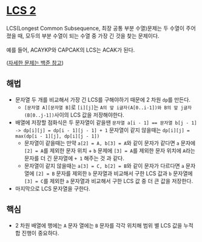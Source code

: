 # [LCS 2](https://github.com/malvr00/Java-algorithm/blob/master/backjoon/dp/step11/src/Main.java)
LCS(Longest Common Subsequence, 최장 공통 부분 수열)문제는 두 수열이 주어졌을 때, 모두의 부분 수열이 되는 수열 중 가장 긴 것을 찾는 문제이다.<br/>
<br/>
예를 들어, ACAYKP와 CAPCAK의 LCS는 ACAK가 된다.

([자세한 문제는 백준 참고](https://www.acmicpc.net/problem/9252)) <br/>

## 해법
* 문자열 두 개를 비교해서 가장 긴 LCS를 구해야하기 때문에 2 차원 `dp`를 만든다.
  * `[문자열 A][문자열 B]`로 `[i][j]`는 `A의 앞 i글자(A[0..i-1])와 B의 앞 j글자(B[0..j-1])`사이의 LCS 값을 저장해야한다.
* 배열에 저장할 점화식은 두 문자열이 같을땐 `문자열 a[i - 1] == 문자열 b[j - 1] -> dp[i][j] = dp[i - 1][j - 1] + 1` 문자열이 같지 않을때는 `dp[i][j] = max(dp[i - 1][j], dp[i][j - 1])`
  * 문자열이 같을때는 만약 `a[2] = A, b[3] = A`와 같이 문자가 같다면 `a` 문자에 `[2] = A`를 제외한 문자 위치 + `b` 문제에 `[3] = A`를 제외한 문자 위치에 `A`라는 문자를 더 긴 문자열에 `+ 1` 해주는 것 과 같다.
  * 문자열이 같지 않을때는 `a[3] = C, b[2] = B`와 같이 문자가 다르다면  `a` 문자열에 `[2] = B` 문자를 제외한 `b` 문자열과 비교해서 구한 LCS 값과 `b` 문자열에 `[3] = C`를 제외한 `a` 문자열과 비교해서 구한 LCS 값 중 더 큰 값을 저장한다.
* 마지막으로 LCS 문자열을 구한다.

## 핵심
* 2 차원 배열에 행에는 `A` 문자 열에는 `B` 문자를 각각 위치해 범위 별 LCS 값을 누적합 진행이 중요하다.